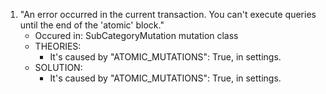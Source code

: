 1. "An error occurred in the current transaction. You can't execute queries until the end of the 'atomic' block."
   - Occured in: SubCategoryMutation mutation class
   - THEORIES:
     - It's caused by "ATOMIC_MUTATIONS": True, in settings.
   - SOLUTION:
     - It's caused by "ATOMIC_MUTATIONS": True, in settings.
